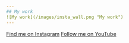 ```yaml
---
## My work
![My work](/images/insta_wall.png "My work")
---
```

[Find me on Instagram](https://www.instagram.com/pedropaints/)
[Follow me on YouTube](https://www.youtube.com/@peterumbleart)
